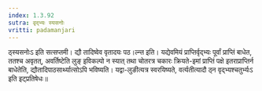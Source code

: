 ```yaml
---
index: 1.3.92
sutra: वृद्भ्यः स्यसनोः
vritti: padamanjari
---
```


 ठ्स्यसनोःऽ इति सत्सप्तमी। द्यौ तादिष्वेव वृतादयः पठ।ल्न्त इति। यद्येवमियं प्राप्तिर्वृद्भ्यः पूर्वां प्राप्तिं बाधेत, ततश्च अवृतत्, अवर्तिष्टेति लुङ् इविकल्पो न स्यात् तथा चोतरत्र चकारः क्रियते-इमां प्राप्तिं पक्षे इतराप्राप्तिर्न बाधेतेति, द्यौतादिपाठसार्थ्यात्सोऽपि भविष्यति। यद्वा-लुङीत्यत्र स्वरयिष्यते, वर्त्यतीत्यादौ ठ्न वृद्भ्यश्चतुर्भ्यःऽ इति इट्प्रतिषेधः॥